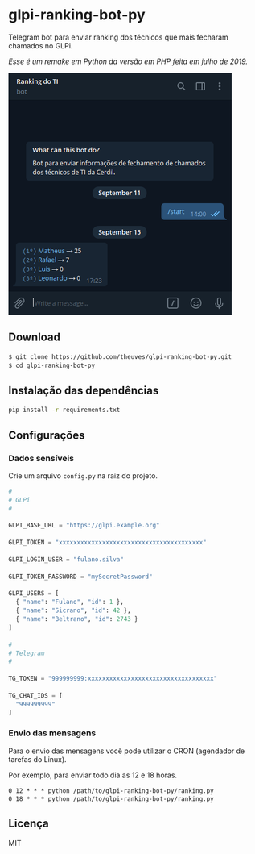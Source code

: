 # glpi-ranking-bot-py

Telegram bot para enviar ranking dos técnicos que mais fecharam chamados no GLPi.

*Esse é um remake em Python da versão em PHP feita em julho de 2019.*

![](./screenshot.png)

## Download

```bash
$ git clone https://github.com/theuves/glpi-ranking-bot-py.git
$ cd glpi-ranking-bot-py
```

## Instalação das dependências

```bash
pip install -r requirements.txt
```

## Configurações

### Dados sensíveis

Crie um arquivo `config.py` na raiz do projeto.

```python
#
# GLPi
#

GLPI_BASE_URL = "https://glpi.example.org"

GLPI_TOKEN = "xxxxxxxxxxxxxxxxxxxxxxxxxxxxxxxxxxxxxxxx"

GLPI_LOGIN_USER = "fulano.silva"

GLPI_TOKEN_PASSWORD = "mySecretPassword"

GLPI_USERS = [
  { "name": "Fulano", "id": 1 },
  { "name": "Sicrano", "id": 42 },
  { "name": "Beltrano", "id": 2743 }
]

#
# Telegram
#

TG_TOKEN = "999999999:xxxxxxxxxxxxxxxxxxxxxxxxxxxxxxxxxxx"

TG_CHAT_IDS = [
  "999999999"
]
```

### Envio das mensagens

Para o envio das mensagens você pode utilizar o CRON (agendador de tarefas do Linux).

Por exemplo, para enviar todo dia as 12 e 18 horas.

```
0 12 * * * python /path/to/glpi-ranking-bot-py/ranking.py
0 18 * * * python /path/to/glpi-ranking-bot-py/ranking.py
```

## Licença

MIT